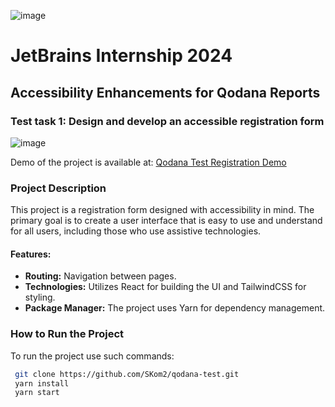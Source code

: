 ![image](https://github.com/SKom2/kotlin-js-text-editor/assets/103752057/bcfd650a-ca87-4e7c-b52d-533e6a20f982)

# JetBrains Internship 2024

## Accessibility Enhancements for Qodana Reports

### Test task 1: Design and develop an accessible registration form

![image](https://github.com/SKom2/qodana-test/assets/103752057/f6a424a3-54d6-4bb4-ac68-a30ec6eb58c2)

Demo of the project is available at: [Qodana Test Registration Demo](https://skom2.github.io/qodana-test/register)

### Project Description

This project is a registration form designed with accessibility in mind. The primary goal is to create a user interface that is easy to use and understand for all users, including those who use assistive technologies.

#### Features:
- **Routing:** Navigation between pages.
- **Technologies:** Utilizes React for building the UI and TailwindCSS for styling.
- **Package Manager:** The project uses Yarn for dependency management.

### How to Run the Project

To run the project use such commands:
```bash
 git clone https://github.com/SKom2/qodana-test.git
 yarn install
 yarn start
```
